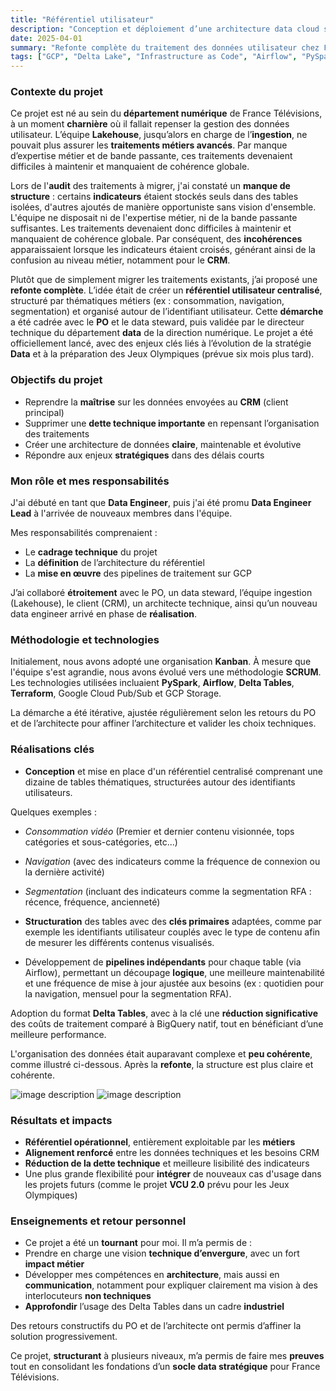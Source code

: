 ```yaml
---
title: "Référentiel utilisateur"
description: "Conception et déploiement d’une architecture data cloud sur GCP pour la personnalisation avancée des parcours utilisateurs, dans le cadre des initiatives stratégiques liées aux JO 2024."
date: 2025-04-01
summary: "Refonte complète du traitement des données utilisateur chez France Télévisions : création d’un référentiel structuré, automatisé et interopérable pour répondre aux enjeux CRM et aux besoins de ciblage stratégique."
tags: ["GCP", "Delta Lake", "Infrastructure as Code", "Airflow", "PySpark", "Data Engineering", "Data Architecture"]
---
```

### Contexte du projet
Ce projet est né au sein du **département numérique** de France Télévisions, à un moment **charnière** où il fallait repenser la gestion des données utilisateur. L’équipe **Lakehouse**, jusqu’alors en charge de l’**ingestion**, ne pouvait plus assurer les **traitements métiers avancés**. Par manque d’expertise métier et de bande passante, ces traitements devenaient difficiles à maintenir et manquaient de cohérence globale.

Lors de l'**audit** des traitements à migrer, j'ai constaté un **manque de structure** : certains **indicateurs** étaient stockés seuls dans des tables isolées, d'autres ajoutés de manière opportuniste sans vision d'ensemble. L'équipe ne disposait ni de l'expertise métier, ni de la bande passante suffisantes. Les traitements devenaient donc difficiles à maintenir et manquaient de cohérence globale. Par conséquent, des **incohérences** apparaissaient lorsque les indicateurs étaient croisés, générant ainsi de la confusion au niveau métier, notamment pour le **CRM**.

Plutôt que de simplement migrer les traitements existants, j’ai proposé une **refonte complète**. L’idée était de créer un **référentiel utilisateur centralisé**, structuré par thématiques métiers (ex : consommation, navigation, segmentation) et organisé autour de l’identifiant utilisateur.
Cette **démarche** a été cadrée avec le **PO** et le data steward, puis validée par le directeur technique du département **data** de la direction numérique. Le projet a été officiellement lancé, avec des enjeux clés liés à l’évolution de la stratégie **Data** et à la préparation des Jeux Olympiques (prévue six mois plus tard).

### Objectifs du projet

- Reprendre la **maîtrise** sur les données envoyées au **CRM** (client principal)
- Supprimer une **dette technique importante** en repensant l’organisation des traitements
- Créer une architecture de données **claire**, maintenable et évolutive
- Répondre aux enjeux **stratégiques** dans des délais courts

### Mon rôle et mes responsabilités

J'ai débuté en tant que **Data Engineer**, puis j'ai été promu **Data Engineer Lead** à l'arrivée de nouveaux membres dans l'équipe.

Mes responsabilités comprenaient :
- Le **cadrage technique** du projet
- La **définition** de l’architecture du référentiel
- La **mise en œuvre** des pipelines de traitement sur GCP

J’ai collaboré **étroitement** avec le PO, un data steward, l’équipe ingestion (Lakehouse), le client (CRM), un architecte technique, ainsi qu’un nouveau data engineer arrivé en phase de **réalisation**.

### Méthodologie et technologies
  
Initialement, nous avons adopté une organisation **Kanban**. À mesure que l'équipe s'est agrandie, nous avons évolué vers une méthodologie **SCRUM**.
Les technologies utilisées incluaient **PySpark**, **Airflow**, **Delta Tables**, **Terraform**, Google Cloud Pub/Sub et GCP Storage.

La démarche a été itérative, ajustée régulièrement selon les retours du PO et de l’architecte pour affiner l’architecture et valider les choix techniques.

### Réalisations clés

- **Conception** et mise en place d'un référentiel centralisé comprenant une dizaine de tables thématiques, structurées autour des identifiants utilisateurs.
  
Quelques exemples :
  - *Consommation vidéo* (Premier et dernier contenu visionnée, tops catégories et sous-catégories, etc...)
  - *Navigation* (avec des indicateurs comme la fréquence de connexion ou la dernière activité)  
  - *Segmentation* (incluant des indicateurs comme la segmentation RFA : récence, fréquence, ancienneté)

- **Structuration** des tables avec des **clés primaires** adaptées, comme par exemple les identifiants utilisateur couplés avec le type de contenu afin de mesurer les différents contenus visualisés.
- Développement de **pipelines indépendants** pour chaque table (via Airflow), permettant un découpage **logique**, une meilleure maintenabilité et une fréquence de mise à jour ajustée aux besoins (ex : quotidien pour la navigation, mensuel pour la segmentation RFA).

Adoption du format **Delta Tables**, avec à la clé une **réduction significative** des coûts de traitement comparé à BigQuery natif, tout en bénéficiant d’une meilleure performance.

L'organisation des données était auparavant complexe et **peu cohérente**, comme illustré ci-dessous. Après la **refonte**, la structure est plus claire et cohérente.  

![image description](/table_before_ftv.png)
![image description](/table_after_ftv.png)

### Résultats et impacts

- **Référentiel opérationnel**, entièrement exploitable par les **métiers**
- **Alignement renforcé** entre les données techniques et les besoins CRM
- **Réduction de la dette technique** et meilleure lisibilité des indicateurs
- Une plus grande flexibilité pour **intégrer** de nouveaux cas d'usage dans les projets futurs (comme le projet **VCU 2.0** prévu pour les Jeux Olympiques)

### Enseignements et retour personnel
  
- Ce projet a été un **tournant** pour moi. Il m’a permis de :
- Prendre en charge une vision **technique d’envergure**, avec un fort **impact métier**  
- Développer mes compétences en **architecture**, mais aussi en **communication**, notamment pour expliquer clairement ma vision à des interlocuteurs **non techniques**  
- **Approfondir** l’usage des Delta Tables dans un cadre **industriel**
  
Des retours constructifs du PO et de l’architecte ont permis d’affiner la solution progressivement.

Ce projet, **structurant** à plusieurs niveaux, m’a permis de faire mes **preuves** tout en consolidant les fondations d’un **socle data stratégique** pour France Télévisions.
